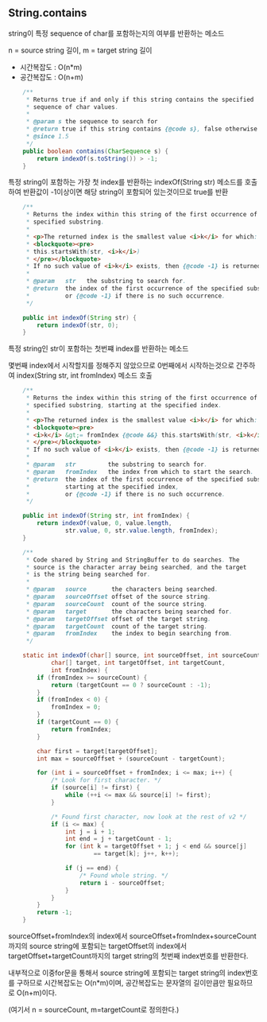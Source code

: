 ## String.contains

string이 특정 sequence of char를 포함하는지의 여부를 반환하는 메소드

n = source string 길이, m = target string 길이

* 시간복잡도 : O(n\*m)
* 공간복잡도 : O(n+m)

```java
    /**
     * Returns true if and only if this string contains the specified
     * sequence of char values.
     *
     * @param s the sequence to search for
     * @return true if this string contains {@code s}, false otherwise
     * @since 1.5
     */
    public boolean contains(CharSequence s) {
        return indexOf(s.toString()) > -1;
    }
```

특정 string이 포함하는 가장 첫 index를 반환하는 indexOf(String str) 메소드를 호출하여 반환값이 -1이상이면 해당 string이 포함되어 있는것이므로 true를 반환

```java
    /**
     * Returns the index within this string of the first occurrence of the
     * specified substring.
     *
     * <p>The returned index is the smallest value <i>k</i> for which:
     * <blockquote><pre>
     * this.startsWith(str, <i>k</i>)
     * </pre></blockquote>
     * If no such value of <i>k</i> exists, then {@code -1} is returned.
     *
     * @param   str   the substring to search for.
     * @return  the index of the first occurrence of the specified substring,
     *          or {@code -1} if there is no such occurrence.
     */

	public int indexOf(String str) {
        return indexOf(str, 0);
    }
```

특정 string인 str이 포함하는 첫번쨰 index를 반환하는 메소드

몇번째 index에서 시작할지를 정해주지 않았으므로 0번째에서 시작하는것으로 간주하여 index(String str, int fromIndex) 메소드 호출

```java
    /**
     * Returns the index within this string of the first occurrence of the
     * specified substring, starting at the specified index.
     *
     * <p>The returned index is the smallest value <i>k</i> for which:
     * <blockquote><pre>
     * <i>k</i> &gt;= fromIndex {@code &&} this.startsWith(str, <i>k</i>)
     * </pre></blockquote>
     * If no such value of <i>k</i> exists, then {@code -1} is returned.
     *
     * @param   str         the substring to search for.
     * @param   fromIndex   the index from which to start the search.
     * @return  the index of the first occurrence of the specified substring,
     *          starting at the specified index,
     *          or {@code -1} if there is no such occurrence.
     */

	public int indexOf(String str, int fromIndex) {
        return indexOf(value, 0, value.length,
                str.value, 0, str.value.length, fromIndex);
    }
```

```java
    /**
     * Code shared by String and StringBuffer to do searches. The
     * source is the character array being searched, and the target
     * is the string being searched for.
     *
     * @param   source       the characters being searched.
     * @param   sourceOffset offset of the source string.
     * @param   sourceCount  count of the source string.
     * @param   target       the characters being searched for.
     * @param   targetOffset offset of the target string.
     * @param   targetCount  count of the target string.
     * @param   fromIndex    the index to begin searching from.
     */

	static int indexOf(char[] source, int sourceOffset, int sourceCount,
            char[] target, int targetOffset, int targetCount,
            int fromIndex) {
        if (fromIndex >= sourceCount) {
            return (targetCount == 0 ? sourceCount : -1);
        }
        if (fromIndex < 0) {
            fromIndex = 0;
        }
        if (targetCount == 0) {
            return fromIndex;
        }

        char first = target[targetOffset];
        int max = sourceOffset + (sourceCount - targetCount);

        for (int i = sourceOffset + fromIndex; i <= max; i++) {
            /* Look for first character. */
            if (source[i] != first) {
                while (++i <= max && source[i] != first);
            }

            /* Found first character, now look at the rest of v2 */
            if (i <= max) {
                int j = i + 1;
                int end = j + targetCount - 1;
                for (int k = targetOffset + 1; j < end && source[j]
                        == target[k]; j++, k++);

                if (j == end) {
                    /* Found whole string. */
                    return i - sourceOffset;
                }
            }
        }
        return -1;
    }
```

sourceOffset+fromIndex의 index에서 sourceOffset+fromIndex+sourceCount 까지의 source string에 포함되는 targetOffset의 index에서 targetOffset+targetCount까지의 target string의 첫번째 index번호를 반환한다.

내부적으로 이중for문을 통해서 source string에 포함되는 target string의 index번호를 구하므로 시간복잡도는 O(n\*m)이며, 공간복잡도는 문자열의 길이만큼만 필요하므로 O(n+m)이다.

(여기서 n = sourceCount, m=targetCount로 정의한다.)